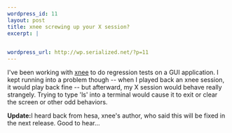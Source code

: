 ```yaml
--- 
wordpress_id: 11
layout: post
title: xnee screwing up your X session?
excerpt: |
  

wordpress_url: http://wp.serialized.net/?p=11
---
```

<p>I&#39;ve been working with <a href="http://savannah.gnu.org/projects/xnee/">xnee</a> to do regression tests on a <span class="caps">GUI </span>application. I kept running into a problem though -- when I played back an xnee session, it would play back fine -- but afterward, my X session would behave really strangely. Trying to type &#39;ls&#39; into a terminal would cause it to exit or clear the screen or other odd behaviors.</p>

<p><b>Update:</b>I heard back from hesa, xnee&#39;s author, who said this will be fixed in the next release. Good to hear...</p>
